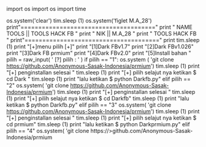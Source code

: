import os
import os
import time

os.system('clear')
tim.sleep (1)
os.system('figlet M.A_28')
print"======================================"
print " NAME TOOLS || TOOLS HACK FB "
print "                   NIK || M.A_28 "
print "             TOOLS HACK FB "
print"======================================"
print
tim.sleep (1)
print "[+]menu pilih [+]"
print "[1]Dark FBv1.7"
print "[2]Dark FBv1.026"
print "[3]Dark FB prmium"
print "[4]Dark FBv2.0"
print "[5]Install bahan "
pilih = raw_input( ' [?] pilih : ' )
if pilih == "1":
        os.system ( 'git clone https://github.com/Anonymous-Sasak-Indonesia/prmium')
        tim.sleep (1)
        print "[+] penginstallan selesai "
        tim.sleep (1)
        print "[+] pilih selajut nya ketikan $ cd Dark "
        tim.sleep (1)
        print "lalu ketikan $ python Darkfb.py"
elif pilih == "2"
        os.system( 'git clone https://github.com/Anonymous-Sasak-Indonesia/prmium')
        tim.sleep (1)
         print "[+] penginstallan selesai "
        tim.sleep (1)
         print "[+] pilih selajut nya ketikan $ cd Darkfb"
        tim.sleep (1)
         print "lalu ketikan $ python Darkfb.py"
elif pilih == "3"
         os.system( 'git clone https://github.com/Anonymous-Sasak-Indonesia/prmium')
        tim.sleep (1)
         print "[+] penginstallan selesai "
        tim.sleep (1)
         print "[+] pilih selajut nya ketikan $ cd prmium"
        tim.sleep (1)
         print "lalu ketikan $ python Darkprmium.py"
elif pilih == "4"
         os.system( 'git clone https://>github.com/Anonymous-Sasak-Indonesia/prmium
